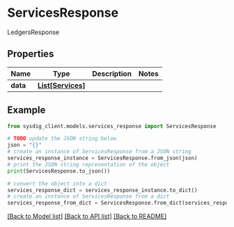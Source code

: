 # ServicesResponse

LedgersResponse

## Properties

Name | Type | Description | Notes
------------ | ------------- | ------------- | -------------
**data** | [**List[Services]**](Services.md) |  | 

## Example

```python
from sysdig_client.models.services_response import ServicesResponse

# TODO update the JSON string below
json = "{}"
# create an instance of ServicesResponse from a JSON string
services_response_instance = ServicesResponse.from_json(json)
# print the JSON string representation of the object
print(ServicesResponse.to_json())

# convert the object into a dict
services_response_dict = services_response_instance.to_dict()
# create an instance of ServicesResponse from a dict
services_response_from_dict = ServicesResponse.from_dict(services_response_dict)
```
[[Back to Model list]](../README.md#documentation-for-models) [[Back to API list]](../README.md#documentation-for-api-endpoints) [[Back to README]](../README.md)


